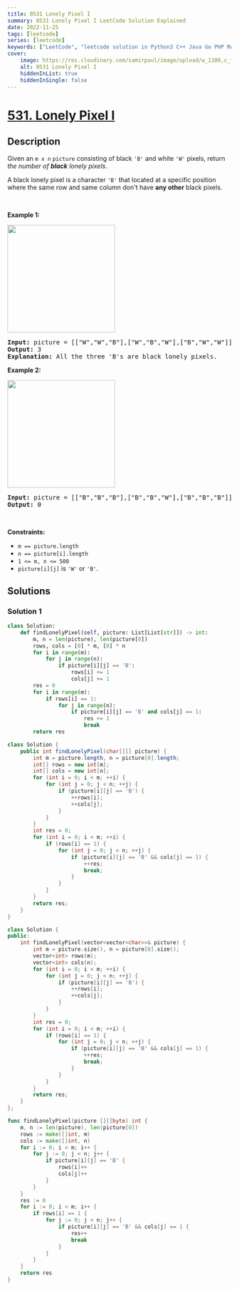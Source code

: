 ```yaml
---
title: 0531 Lonely Pixel I
summary: 0531 Lonely Pixel I LeetCode Solution Explained
date: 2022-11-25
tags: [leetcode]
series: [leetcode]
keywords: ["LeetCode", "leetcode solution in Python3 C++ Java Go PHP Ruby Swift TypeScript Rust C# JavaScript C", "0531 Lonely Pixel I LeetCode Solution Explained in all languages"]
cover:
    image: https://res.cloudinary.com/samirpaul/image/upload/w_1100,c_fit,co_rgb:FFFFFF,l_text:Arial_75_bold:0531 Lonely Pixel I - Solution Explained/problem-solving.webp
    alt: 0531 Lonely Pixel I
    hiddenInList: true
    hiddenInSingle: false
---
```



# [531. Lonely Pixel I](https://leetcode.com/problems/lonely-pixel-i)


## Description

<p>Given an <code>m x n</code> <code>picture</code> consisting of black <code>&#39;B&#39;</code> and white <code>&#39;W&#39;</code> pixels, return <em>the number of <b>black</b> lonely pixels</em>.</p>

<p>A black lonely pixel is a character <code>&#39;B&#39;</code> that located at a specific position where the same row and same column don&#39;t have <strong>any other</strong> black pixels.</p>

<p>&nbsp;</p>
<p><strong class="example">Example 1:</strong></p>
<img alt="" src="https://fastly.jsdelivr.net/gh/doocs/leetcode@main/solution/0500-0599/0531.Lonely%20Pixel%20I/images/pixel1.jpg" style="width: 242px; height: 242px;" />
<pre>
<strong>Input:</strong> picture = [[&quot;W&quot;,&quot;W&quot;,&quot;B&quot;],[&quot;W&quot;,&quot;B&quot;,&quot;W&quot;],[&quot;B&quot;,&quot;W&quot;,&quot;W&quot;]]
<strong>Output:</strong> 3
<strong>Explanation:</strong> All the three &#39;B&#39;s are black lonely pixels.
</pre>

<p><strong class="example">Example 2:</strong></p>
<img alt="" src="https://fastly.jsdelivr.net/gh/doocs/leetcode@main/solution/0500-0599/0531.Lonely%20Pixel%20I/images/pixel2.jpg" style="width: 242px; height: 242px;" />
<pre>
<strong>Input:</strong> picture = [[&quot;B&quot;,&quot;B&quot;,&quot;B&quot;],[&quot;B&quot;,&quot;B&quot;,&quot;W&quot;],[&quot;B&quot;,&quot;B&quot;,&quot;B&quot;]]
<strong>Output:</strong> 0
</pre>

<p>&nbsp;</p>
<p><strong>Constraints:</strong></p>

<ul>
	<li><code>m ==&nbsp;picture.length</code></li>
	<li><code>n ==&nbsp;picture[i].length</code></li>
	<li><code>1 &lt;= m, n &lt;= 500</code></li>
	<li><code>picture[i][j]</code> is <code>&#39;W&#39;</code> or <code>&#39;B&#39;</code>.</li>
</ul>

## Solutions

### Solution 1

<!-- tabs:start -->

```python
class Solution:
    def findLonelyPixel(self, picture: List[List[str]]) -> int:
        m, n = len(picture), len(picture[0])
        rows, cols = [0] * m, [0] * n
        for i in range(m):
            for j in range(n):
                if picture[i][j] == 'B':
                    rows[i] += 1
                    cols[j] += 1
        res = 0
        for i in range(m):
            if rows[i] == 1:
                for j in range(n):
                    if picture[i][j] == 'B' and cols[j] == 1:
                        res += 1
                        break
        return res
```

```java
class Solution {
    public int findLonelyPixel(char[][] picture) {
        int m = picture.length, n = picture[0].length;
        int[] rows = new int[m];
        int[] cols = new int[n];
        for (int i = 0; i < m; ++i) {
            for (int j = 0; j < n; ++j) {
                if (picture[i][j] == 'B') {
                    ++rows[i];
                    ++cols[j];
                }
            }
        }
        int res = 0;
        for (int i = 0; i < m; ++i) {
            if (rows[i] == 1) {
                for (int j = 0; j < n; ++j) {
                    if (picture[i][j] == 'B' && cols[j] == 1) {
                        ++res;
                        break;
                    }
                }
            }
        }
        return res;
    }
}
```

```cpp
class Solution {
public:
    int findLonelyPixel(vector<vector<char>>& picture) {
        int m = picture.size(), n = picture[0].size();
        vector<int> rows(m);
        vector<int> cols(n);
        for (int i = 0; i < m; ++i) {
            for (int j = 0; j < n; ++j) {
                if (picture[i][j] == 'B') {
                    ++rows[i];
                    ++cols[j];
                }
            }
        }
        int res = 0;
        for (int i = 0; i < m; ++i) {
            if (rows[i] == 1) {
                for (int j = 0; j < n; ++j) {
                    if (picture[i][j] == 'B' && cols[j] == 1) {
                        ++res;
                        break;
                    }
                }
            }
        }
        return res;
    }
};
```

```go
func findLonelyPixel(picture [][]byte) int {
	m, n := len(picture), len(picture[0])
	rows := make([]int, m)
	cols := make([]int, n)
	for i := 0; i < m; i++ {
		for j := 0; j < n; j++ {
			if picture[i][j] == 'B' {
				rows[i]++
				cols[j]++
			}
		}
	}
	res := 0
	for i := 0; i < m; i++ {
		if rows[i] == 1 {
			for j := 0; j < n; j++ {
				if picture[i][j] == 'B' && cols[j] == 1 {
					res++
					break
				}
			}
		}
	}
	return res
}
```

<!-- tabs:end -->

<!-- end -->
